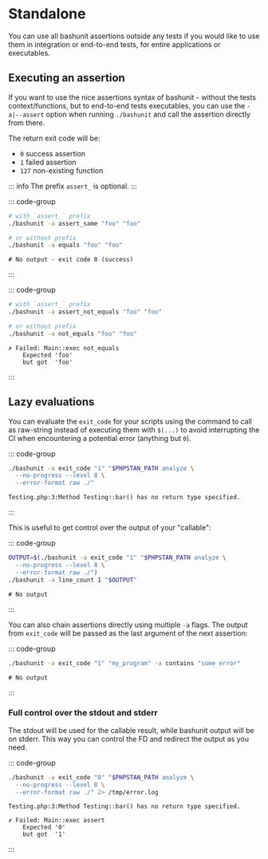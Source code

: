 # Standalone

You can use all bashunit assertions outside any tests if you would like to use them in integration or end-to-end tests, for entire applications or executables.

## Executing an assertion

If you want to use the nice assertions syntax of bashunit - without the tests context/functions, but to end-to-end tests executables, you can use the `-a|--assert` option when running `./bashunit` and call the assertion directly from there.

The return exit code will be:
- `0` success assertion
- `1` failed assertion
- `127` non-existing function

::: info
The prefix `assert_` is optional.
:::

::: code-group
```bash [Example]
# with `assert_` prefix
./bashunit -a assert_same "foo" "foo"

# or without prefix
./bashunit -a equals "foo" "foo"
```
```[Output]
# No output - exit code 0 (success)
```
:::

::: code-group
```bash [Example]
# with `assert_` prefix
./bashunit -a assert_not_equals "foo" "foo"

# or without prefix
./bashunit -a not_equals "foo" "foo"
```
```[Output]
✗ Failed: Main::exec not_equals
    Expected 'foo'
    but got  'foo'
```
:::

## Lazy evaluations

You can evaluate the `exit_code` for your scripts using the command to call as raw-string instead of
executing them with `$(...)` to avoid interrupting the CI when encountering a potential error (anything but `0`).

::: code-group
```bash [Example]
./bashunit -a exit_code "1" "$PHPSTAN_PATH analyze \
  --no-progress --level 8 \
  --error-format raw ./"
```
```[Output]
Testing.php:3:Method Testing::bar() has no return type specified.
```
:::

This is useful to get control over the output of your "callable":

::: code-group
```bash [Example]
OUTPUT=$(./bashunit -a exit_code "1" "$PHPSTAN_PATH analyze \
  --no-progress --level 8 \
  --error-format raw ./")
./bashunit -a line_count 1 "$OUTPUT"
```
```[Output]
# No output
```
:::

You can also chain assertions directly using multiple `-a` flags.
The output from `exit_code` will be passed as the last argument of the next assertion:

::: code-group
```bash [Example]
./bashunit -a exit_code "1" "my_program" -a contains "some error"
```
```[Output]
# No output
```
:::

### Full control over the stdout and stderr

The stdout will be used for the callable result, while bashunit output will be on stderr.
This way you can control the FD and redirect the output as you need.

::: code-group
```bash [Example]
./bashunit -a exit_code "0" "$PHPSTAN_PATH analyze \
  --no-progress --level 8 \
  --error-format raw ./" 2> /tmp/error.log
```
```[Output]
Testing.php:3:Method Testing::bar() has no return type specified.
```
```[/tmp/error.log]
✗ Failed: Main::exec assert
    Expected '0'
    but got  '1'
```
:::
